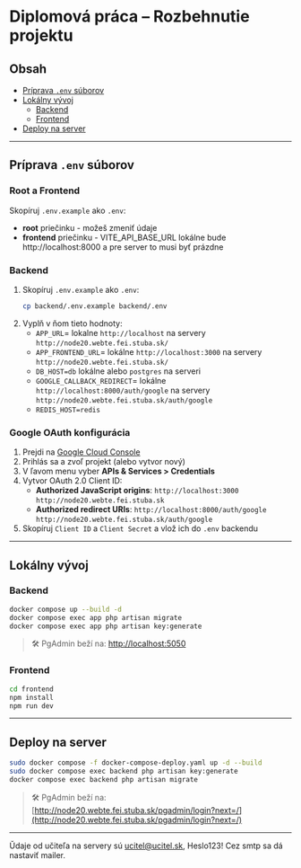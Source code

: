 # Diplomová práca – Rozbehnutie projektu

## Obsah
- [Príprava `.env` súborov](#príprava-env-súborov)
- [Lokálny vývoj](#lokálny-vývoj)
    - [Backend](#backend)
    - [Frontend](#frontend)
- [Deploy na server](#deploy-na-server)

---

## Príprava `.env` súborov

### Root a Frontend
Skopíruj `.env.example` ako `.env`:
- **root** priečinku - možeš zmeniť údaje
- **frontend** priečinku - VITE_API_BASE_URL lokálne bude http://localhost:8000 a pre server to musi byť prázdne


### Backend
1. Skopíruj `.env.example` ako `.env`:
   ```bash
   cp backend/.env.example backend/.env
   ```
2. Vyplň v ňom tieto hodnoty:
    - `APP_URL`= lokalne `http://localhost` na servery `http://node20.webte.fei.stuba.sk/`
    - `APP_FRONTEND_URL`= lokálne `http://localhost:3000` na servery `http://node20.webte.fei.stuba.sk/`
    - `DB_HOST=db` lokálne alebo `postgres` na serveri
    - `GOOGLE_CALLBACK_REDIRECT`= lokálne `http://localhost:8000/auth/google` na servery `http://node20.webte.fei.stuba.sk/auth/google`
    -  `REDIS_HOST=redis`

### Google OAuth konfigurácia
1. Prejdi na [Google Cloud Console](https://console.cloud.google.com)
2. Prihlás sa a zvoľ projekt (alebo vytvor nový)
3. V ľavom menu vyber **APIs & Services > Credentials**
4. Vytvor OAuth 2.0 Client ID:
    - **Authorized JavaScript origins**: `http://localhost:3000` `http://node20.webte.fei.stuba.sk`
    - **Authorized redirect URIs**: `http://localhost:8000/auth/google` `http://node20.webte.fei.stuba.sk/auth/google`
5. Skopíruj `Client ID` a `Client Secret` a vlož ich do `.env` backendu

---

## Lokálny vývoj

### Backend
```bash
docker compose up --build -d
docker compose exec app php artisan migrate
docker compose exec app php artisan key:generate
```
> 🛠 PgAdmin beží na: [http://localhost:5050](http://localhost:5050)

### Frontend
```bash
cd frontend
npm install
npm run dev
```

---

## Deploy na server
```bash
sudo docker compose -f docker-compose-deploy.yaml up -d --build
sudo docker compose exec backend php artisan key:generate
docker compose exec backend php artisan migrate
```
> 🛠 PgAdmin beží na: [http://node20.webte.fei.stuba.sk/pgadmin/login?next=/](http://node20.webte.fei.stuba.sk/pgadmin/login?next=/)
---

Ǔdaje od učiteľa na servery sú ucitel@ucitel.sk, Heslo123!
Cez smtp sa dá nastaviť mailer.
